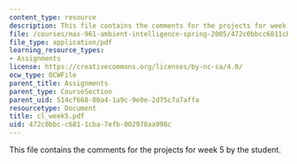 ```yaml
---
content_type: resource
description: This file contains the comments for the projects for week 5 by the student.
file: /courses/mas-961-ambient-intelligence-spring-2005/472c0bbcc6811cba7efb002978aa998c_cl_week5.pdf
file_type: application/pdf
learning_resource_types:
- Assignments
license: https://creativecommons.org/licenses/by-nc-sa/4.0/
ocw_type: OCWFile
parent_title: Assignments
parent_type: CourseSection
parent_uid: 514cf668-00a4-1a9c-9e0e-2d75c7a7affa
resourcetype: Document
title: cl_week5.pdf
uid: 472c0bbc-c681-1cba-7efb-002978aa998c
---
```

This file contains the comments for the projects for week 5 by the student.